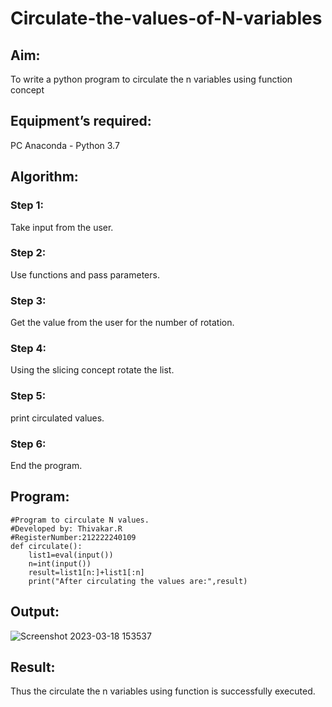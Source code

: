 # Circulate-the-values-of-N-variables
## Aim:
To write a python program to circulate the n variables using function concept
## Equipment’s required:
PC
Anaconda - Python 3.7
## Algorithm: 
### Step 1: 
Take input from the user.
### Step 2: 
Use functions and pass parameters.
### Step 3: 
Get the value from the user for the number of rotation.
### Step 4: 
Using the slicing concept rotate the list.
### Step 5: 
print circulated values.
### Step 6: 
End the program.
## Program:
```
#Program to circulate N values.
#Developed by: Thivakar.R
#RegisterNumber:212222240109
def circulate():
    list1=eval(input())
    n=int(input())
    result=list1[n:]+list1[:n]
    print("After circulating the values are:",result)
```
## Output:
![Screenshot 2023-03-18 153537](https://user-images.githubusercontent.com/118707074/226099072-e85cc515-e752-4ab8-bda4-f77f96aadd9b.png)


## Result:
Thus the circulate the n variables using function is successfully executed.
